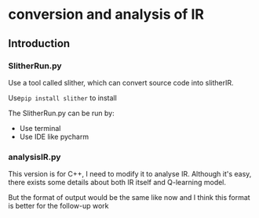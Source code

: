 # conversion and analysis of IR

## Introduction

### SlitherRun.py

Use a tool called slither, which can convert source code into slitherIR.

Use```pip install slither``` to install

The SlitherRun.py can be run by:
* Use terminal
* Use IDE like pycharm 

### analysisIR.py

This version is for C++, I need to modify it to analyse IR. Although it's easy, there exists some details about both IR itself and Q-learning model.

But the format of output would be the same like now and I think this format is better for the follow-up work
